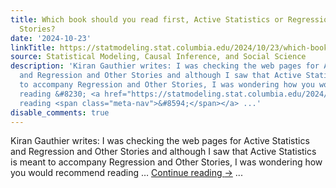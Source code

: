 ```yaml
---
title: Which book should you read first, Active Statistics or Regression and Other
  Stories?
date: '2024-10-23'
linkTitle: https://statmodeling.stat.columbia.edu/2024/10/23/which-book-should-you-read-first-active-statistics-or-regression-and-other-stories/
source: Statistical Modeling, Causal Inference, and Social Science
description: 'Kiran Gauthier writes: I was checking the web pages for Active Statistics
  and Regression and Other Stories and although I saw that Active Statistics is meant
  to accompany Regression and Other Stories, I was wondering how you would recommend
  reading &#8230; <a href="https://statmodeling.stat.columbia.edu/2024/10/23/which-book-should-you-read-first-active-statistics-or-regression-and-other-stories/">Continue
  reading <span class="meta-nav">&#8594;</span></a> ...'
disable_comments: true
---
```

Kiran Gauthier writes: I was checking the web pages for Active Statistics and Regression and Other Stories and although I saw that Active Statistics is meant to accompany Regression and Other Stories, I was wondering how you would recommend reading &#8230; <a href="https://statmodeling.stat.columbia.edu/2024/10/23/which-book-should-you-read-first-active-statistics-or-regression-and-other-stories/">Continue reading <span class="meta-nav">&#8594;</span></a> ...